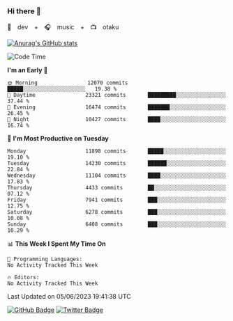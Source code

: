 ### Hi there 👋

🚀　dev　+　🎧　music　+　📺　otaku


[![Anurag's GitHub stats](https://github-readme-stats.vercel.app/api?username=koheitasaka&count_private=true&show_icons=true&theme=monokai)](https://github.com/koheitasaka/github-readme-stats)

<!--START_SECTION:waka-->
![Code Time](http://img.shields.io/badge/Code%20Time-1%2C161%20hrs%2023%20mins-blue)

**I'm an Early 🐤** 

```text
🌞 Morning                12070 commits       █████░░░░░░░░░░░░░░░░░░░░   19.38 % 
🌆 Daytime                23321 commits       █████████░░░░░░░░░░░░░░░░   37.44 % 
🌃 Evening                16474 commits       ███████░░░░░░░░░░░░░░░░░░   26.45 % 
🌙 Night                  10427 commits       ████░░░░░░░░░░░░░░░░░░░░░   16.74 % 
```
📅 **I'm Most Productive on Tuesday** 

```text
Monday                   11898 commits       █████░░░░░░░░░░░░░░░░░░░░   19.10 % 
Tuesday                  14230 commits       ██████░░░░░░░░░░░░░░░░░░░   22.84 % 
Wednesday                11104 commits       ████░░░░░░░░░░░░░░░░░░░░░   17.83 % 
Thursday                 4433 commits        ██░░░░░░░░░░░░░░░░░░░░░░░   07.12 % 
Friday                   7941 commits        ███░░░░░░░░░░░░░░░░░░░░░░   12.75 % 
Saturday                 6278 commits        ███░░░░░░░░░░░░░░░░░░░░░░   10.08 % 
Sunday                   6408 commits        ███░░░░░░░░░░░░░░░░░░░░░░   10.29 % 
```


📊 **This Week I Spent My Time On** 

```text
💬 Programming Languages: 
No Activity Tracked This Week

🔥 Editors: 
No Activity Tracked This Week
```


 Last Updated on 05/06/2023 19:41:38 UTC
<!--END_SECTION:waka-->

[![GitHub Badge](https://img.shields.io/badge/GitHub-100000?style=for-the-badge&logo=github&logoColor=white)](https://github.com/koheitasaka)
[![Twitter Badge](https://img.shields.io/badge/Twitter-1DA1F2?style=for-the-badge&logo=twitter&logoColor=white)](https://twitter.com/sleep_asleep_)
